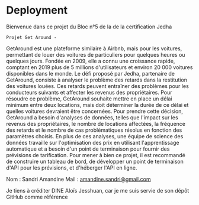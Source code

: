 # Deployment

Bienvenue dans ce projet du Bloc n°5 de la de la certification Jedha 

    Projet Get Around -

GetAround est une plateforme similaire à Airbnb, mais pour les voitures, permettant de louer des voitures de particuliers pour quelques heures ou quelques jours. Fondée en 2009, elle a connu une croissance rapide, comptant en 2019 plus de 5 millions d'utilisateurs et environ 20 000 voitures disponibles dans le monde. Le défi proposé par Jedha, partenaire de GetAround, consiste à analyser le problème des retards dans la restitution des voitures louées. Ces retards peuvent entraîner des problèmes pour les conducteurs suivants et affecter les revenus des propriétaires. Pour résoudre ce problème, GetAround souhaite mettre en place un délai minimum entre deux locations, mais doit déterminer la durée de ce délai et quelles voitures devraient être concernées. Pour prendre cette décision, GetAround a besoin d'analyses de données, telles que l'impact sur les revenus des propriétaires, le nombre de locations affectées, la fréquence des retards et le nombre de cas problématiques résolus en fonction des paramètres choisis. En plus de ces analyses, une équipe de science des données travaille sur l'optimisation des prix en utilisant l'apprentissage automatique et a besoin d'un point de terminaison pour fournir des prévisions de tarification. Pour mener à bien ce projet, il est recommandé de construire un tableau de bord, de développer un point de terminaison d'API pour les prévisions, et d'héberger l'API en ligne. 

Nom : Sandri Amandine
Mail : amandine.sandri@gmail.com

Je tiens à créditer DINE Aloïs Jesshuan, car je me suis servie de son dépôt GitHub comme référence